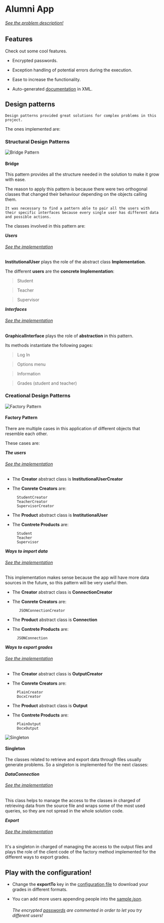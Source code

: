 # Alumni App

###### [See the problem description!](https://github.com/LuisR-jpg/School/blob/master/Patrones%20de%20Diseno%20y%20Arquitecturas%20de%20Software/Problemas/Alumni/Alumni.pdf)

## Features

Check out some cool features.

- Encrypted passwords.

- Exception handling of potential errors during the execution.

- Ease to increase the functionality.

- Auto-generated [documentation](https://github.com/LuisR-jpg/School/blob/master/Patrones%20de%20Diseno%20y%20Arquitecturas%20de%20Software/Problemas/Alumni/AlumniApp/AlumniApp.xml) in XML.

## Design patterns

    Design patterns provided great solutions for complex problems in this project. 

The ones implemented are:

### Structural Design Patterns

![Bridge Pattern](https://refactoring.guru/images/patterns/content/bridge/bridge.png?id=bd543d4fb32e11647767301581a5ad54)

#### Bridge

This pattern provides all the structure needed in the solution to make it grow with ease. 

The reason to apply this pattern is because there were two orthogonal classes that changed their behaviour depending on the objects calling them.

    It was necessary to find a pattern able to pair all the users with their specific interfaces because every single user has different data and possible actions.

The classes involved in this pattern are:

***Users***

###### [See the implementation](https://github.com/LuisR-jpg/School/blob/master/Patrones%20de%20Diseno%20y%20Arquitecturas%20de%20Software/Problemas/Alumni/AlumniApp/InstitutionalUser.cs)

**InstitutionalUser** plays the role of the abstract class **Implementation**.

The different **users** are the **concrete Implementation**:

> Student

> Teacher

> Supervisor

***Interfaces***

###### [See the implementation](https://github.com/LuisR-jpg/School/blob/master/Patrones%20de%20Diseno%20y%20Arquitecturas%20de%20Software/Problemas/Alumni/AlumniApp/GraphicalInterface.cs)

**GraphicalInterface** plays the role of **abstraction** in this pattern.

Its methods instantiate the following pages:

> Log In

> Options menu

> Information

> Grades (student and teacher)


### Creational Design Patterns

![Factory Pattern](https://refactoring.guru/images/patterns/content/factory-method/factory-method-en.png)

#### Factory Pattern

There are multiple cases in this application of different objects that resemble each other.

These cases are:

***The users***

###### [See the implementation](https://github.com/LuisR-jpg/School/blob/master/Patrones%20de%20Diseno%20y%20Arquitecturas%20de%20Software/Problemas/Alumni/AlumniApp/InstitutionalUser.cs)

- The **Creator** abstract class is **InstitutionalUserCreator**

- The **Conrete Creators** are:

        StudentCreator
        TeacherCreator
        SupervisorCreator

- The **Product** abstract class is **InstitutionalUser**
    
- The **Contrete Products** are:

        Student
        Teacher
        Supervisor

***Ways to import data***

###### [See the implementation](https://github.com/LuisR-jpg/School/blob/master/Patrones%20de%20Diseno%20y%20Arquitecturas%20de%20Software/Problemas/Alumni/AlumniApp/DataConnection.cs)

This implementation makes sense because the app will have more data sources in the future, so this pattern will be very useful then.

- The **Creator** abstract class is **ConnectionCreator**

- The **Conrete Creators** are:

         JSONConnectionCreator 

- The **Product** abstract class is **Connection**

    
- The **Contrete Products** are:

        JSONConnection

***Ways to export grades***

###### [See the implementation](https://github.com/LuisR-jpg/School/blob/master/Patrones%20de%20Diseno%20y%20Arquitecturas%20de%20Software/Problemas/Alumni/AlumniApp/Export.cs)

- The **Creator** abstract class is **OutputCreator**

- The **Conrete Creators** are:

        PlainCreator
        DocxCreator

- The **Product** abstract class is **Output**

    
- The **Contrete Products** are:

        PlainOutput
        DocxOutput


![Singleton](https://refactoring.guru/images/patterns/content/singleton/singleton-comic-1-en.png)

#### Singleton

The classes related to retrieve and export data through files usually generate problems. So a singleton is implemented for the next classes:

***DataConnection***

###### [See the implementation](https://github.com/LuisR-jpg/School/blob/master/Patrones%20de%20Diseno%20y%20Arquitecturas%20de%20Software/Problemas/Alumni/AlumniApp/DataConnection.cs)

This class helps to manage the access to the classes in charged of retrieving data from the source file and wraps some of the most used queries, so they are not spread in the whole solution code.

***Export***

###### [See the implementation](https://github.com/LuisR-jpg/School/blob/master/Patrones%20de%20Diseno%20y%20Arquitecturas%20de%20Software/Problemas/Alumni/AlumniApp/Export.cs)

It's a singleton in charged of managing the access to the output files and plays the role of the client code of the factory method implemented for the different ways to export grades.


## Play with the configuration!

- Change the **exportTo** key in the [configuration file](https://github.com/LuisR-jpg/School/blob/master/Patrones%20de%20Diseno%20y%20Arquitecturas%20de%20Software/Problemas/Alumni/AlumniApp/App.config) to download your grades in different formats.

- You can add more users appending people into the [sample *json*](https://github.com/LuisR-jpg/School/blob/master/Patrones%20de%20Diseno%20y%20Arquitecturas%20de%20Software/Problemas/Alumni/AlumniApp/gitAllow.json).

    ###### The encrypted [passwords](https://github.com/LuisR-jpg/School/blob/3c8ce80784bff138269193b4832749d84ea98223/Patrones%20de%20Diseno%20y%20Arquitecturas%20de%20Software/Problemas/Alumni/AlumniApp/gitAllow.json#L39) are commented in order to let you try different users!


